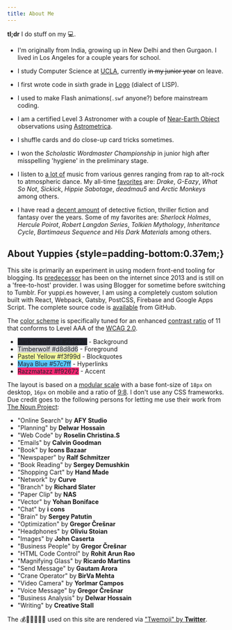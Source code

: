 ```yaml
---
title: About Me
---
```


__tl;dr__ I do stuff on my :computer:.

* I'm originally from India, growing up in New Delhi and then Gurgaon. I lived in Los Angeles for a couple years for school.

* I study Computer Science at [UCLA](//www.ucla.edu), currently <del>in my junior year</del> on leave.

* I first wrote code in sixth grade in [Logo](//en.wikipedia.org/wiki/Logo_(programming_language)) (dialect of LISP).

* I used to make Flash animations(`.swf` anyone?) before mainstream coding.

* I am a certified Level 3 Astronomer with a couple of [Near-Earth Object](//en.wikipedia.org/wiki/Near-Earth_object) observations using [Astrometrica](//iasc.hsutx.edu/Astrometrica.html).

* I shuffle cards and do close-up card tricks sometimes.

* I won the *Scholastic Wordmaster Championship* in junior high after misspelling 'hygiene' in the preliminary stage.

* I listen to [a lot of](//www.last.fm/user/sidjain26/library) music from various genres ranging from rap to alt-rock to atmospheric dance. My all-time [favorites](//www.last.fm/user/sidjain26/library/artists) are: *Drake*, *G-Eazy*, *What So Not*, *Sickick*, *Hippie Sabotage*, *deadmau5* and *Arctic Monkeys* among others.

* I have read a [decent amount](//www.goodreads.com/review/list/18964820-siddharth-jain?shelf=read) of detective fiction, thriller fiction and fantasy over the years. Some of my favorites are: *Sherlock Holmes*, *Hercule Poirot*, *Robert Langdon Series*, *Tolkien Mythology*, *Inheritance Cycle*, *Bartimaeus Sequence* and *His Dark Materials* among others.

## About Yuppies {style=padding-bottom:0.37em;}

This site is primarily an experiment in using modern front-end tooling for blogging. Its [predecessor](//isiddharth.com) has been on the internet since 2013 and is still on a 'free-to-host' provider. I was using Blogger for sometime before switching to Tumblr. For yuppi.es however, I am using a completely custom solution built with React, Webpack, Gatsby, PostCSS, Firebase and Google Apps Script. The complete source code is [available](//github.com/f0rr0/f0rr0.github.io) from GitHub.

The [color scheme](//coolors.co/21232d-d8d8d6-f3f99d-57c7ff-f92672) is specifically tuned for an enhanced [contrast ratio](//www.w3.org/TR/WCAG/#contrast-ratiodef) of 11 that conforms to Level AAA of the [WCAG 2.0](//www.w3.org/TR/UNDERSTANDING-WCAG20/visual-audio-contrast7.html).

* <span style='background-color:#21232d;'>Dark Gunmetal #21232d</span> - Background
* <span style='background-color:#d8d8d6; color:#21232d;'>Timberwolf #d8d8d6</span> - Foreground
* <span style='background-color:#f3f99d; color:#21232d;'>Pastel Yellow #f3f99d</span> - Blockquotes
* <span style='background-color:#57c7ff; color:#21232d;'>Maya Blue #57c7ff</span> - Hyperlinks
* <span style='background-color:#f92672; color:#21232d;'>Razzmatazz #f92672</span> - Accent

The layout is based on a [modular scale](//alistapart.com/article/more-meaningful-typography) with a base font-size of `18px` on desktop, `16px` on mobile and a ratio of [9:8](//en.wikipedia.org/wiki/Major_second). I don't use any CSS frameworks. Due credit goes to the following persons for letting me use their work from [The Noun Project](//thenounproject.com/):

* "Online Search" by __AFY Studio__
* "Planning" by __Delwar Hossain__
* "Web Code" by __Roselin Christina.S__
* "Emails" by __Calvin Goodman__
* "Book" by __Icons Bazaar__
* "Newspaper" by __Ralf Schmitzer__
* "Book Reading" by __Sergey Demushkin__
* "Shopping Cart" by __Hand Made__
* "Network" by __Curve__
* "Branch" by __Richard Slater__
* "Paper Clip" by __NAS__
* "Vector" by __Yohan Boniface__
* "Chat" by __i cons__
* "Brain" by __Sergey Patutin__
* "Optimization" by __Gregor Črešnar__
* "Headphones" by __Oliviu Stoian__
* "Images" by __John Caserta__
* "Business People" by __Gregor Črešnar__
* "HTML Code Control" by __Rohit Arun Rao__
* "Magnifying Glass" by __Ricardo Martins__
* "Send Message" by __Gautam Arora__
* "Crane Operator" by __BirVa Mehta__
* "Video Camera" by __Yorlmar Campos__
* "Voice Message" by __Gregor Črešnar__
* "Business Analysis" by __Delwar Hossain__
* "Writing" by __Creative Stall__

The :moneybag::kiss::sunglasses::beer::smoking::cat: used on this site are rendered via ["Twemoji" by __Twitter__](//github.com/twitter/twemoji).
